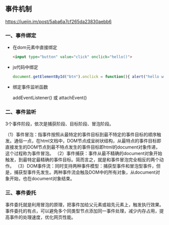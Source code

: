 ## 事件机制
https://juejin.im/post/5aba6a7cf265da23830aebb6

### 一、事件绑定

- 在dom元素中直接绑定

  ```html
  <input type="button" value="click" onclick="hello()">
  ```

- js代码中绑定

  ```js
  document.getElementById("btn").onclick = function(){ alert("hello world!");}
  ```

- 绑定事件监听函数

  addEventListener() 或 attachEvent()

### 二、事件监听

3个事件阶段，依次是捕获阶段、目标阶段、冒泡阶段。

（1）事件冒泡：指事件按照从最特定的事件目标到最不特定的事件目标的顺序触发。通俗一点，在html文档中，DOM节点成呈树状结构，从最特点的事件目标即直接发生的DOM节点到最不特点发生的事件目标即html的document对象传递，这个过程称为事件冒泡。
（2）事件捕获：事件从最不精确的document对象开始触发，到最特定最精确的事件目标。简而言之，就是和事件冒泡完全相反的两个动作。
（3）DOM事件流：同时支持两种事件模型：捕获型事件和冒泡型事件，但是，捕获型事件先发生。两种事件流会触及DOM中的所有对象，从document对象开始，也在document对象结束。



### 三、事件委托

事件委托就是利用冒泡的原理，把事件加给父元素或祖先元素上，触发执行效果。事件委托的有点，可以避免多个同类型节点添加同一事件处理，减少内存占用，提高事件的处理速度，优化网页性能。
